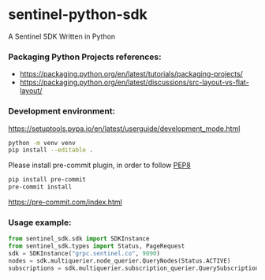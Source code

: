 # sentinel-python-sdk
A Sentinel SDK Written in Python

### Packaging Python Projects references:
- https://packaging.python.org/en/latest/tutorials/packaging-projects/
- https://packaging.python.org/en/latest/discussions/src-layout-vs-flat-layout/

### Development environment:
https://setuptools.pypa.io/en/latest/userguide/development_mode.html
```bash
python -m venv venv
pip install --editable .
```

Please install pre-commit plugin, in order to follow [PEP8](https://peps.python.org/pep-0008/)
```bash
pip install pre-commit
pre-commit install
```
https://pre-commit.com/index.html

### Usage example:
```python
from sentinel_sdk.sdk import SDKInstance
from sentinel_sdk.types import Status, PageRequest
sdk = SDKInstance("grpc.sentinel.co", 9090)
nodes = sdk.multiquerier.node_querier.QueryNodes(Status.ACTIVE)
subscriptions = sdk.multiquerier.subscription_querier.QuerySubscriptions(pagination=PageRequest(limit=5000, offset=0, reverse=True))
```
